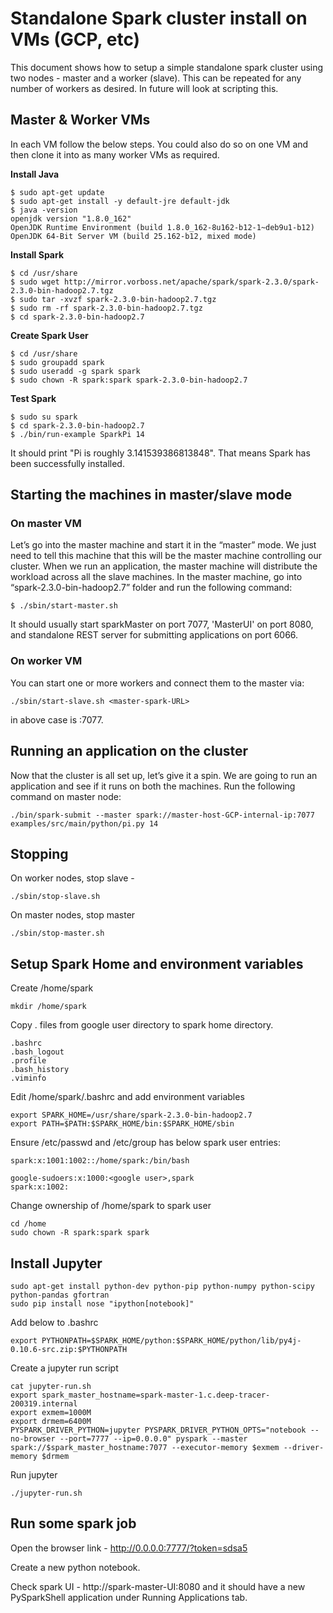 # Standalone Spark cluster install on VMs (GCP, etc)

This document shows how to setup a simple standalone spark cluster using two nodes - master and a worker (slave). This can be repeated for any number of workers as desired. In future will look at scripting this. 

## Master & Worker VMs

In each VM follow the below steps. You could also do so on one VM and then clone it into as many worker VMs as required.

**Install Java**
```
$ sudo apt-get update
$ sudo apt-get install -y default-jre default-jdk
$ java -version
openjdk version "1.8.0_162"
OpenJDK Runtime Environment (build 1.8.0_162-8u162-b12-1~deb9u1-b12)
OpenJDK 64-Bit Server VM (build 25.162-b12, mixed mode)
```

**Install Spark**
```
$ cd /usr/share
$ sudo wget http://mirror.vorboss.net/apache/spark/spark-2.3.0/spark-2.3.0-bin-hadoop2.7.tgz
$ sudo tar -xvzf spark-2.3.0-bin-hadoop2.7.tgz
$ sudo rm -rf spark-2.3.0-bin-hadoop2.7.tgz
$ cd spark-2.3.0-bin-hadoop2.7
```

**Create Spark User**
```
$ cd /usr/share
$ sudo groupadd spark
$ sudo useradd -g spark spark
$ sudo chown -R spark:spark spark-2.3.0-bin-hadoop2.7
```

**Test Spark**
```
$ sudo su spark
$ cd spark-2.3.0-bin-hadoop2.7
$ ./bin/run-example SparkPi 14
```
It should print "Pi is roughly 3.141539386813848".
That means Spark has been successfully installed.

## Starting the machines in master/slave mode

### On master VM

Let’s go into the master machine and start it in the “master” mode. We just need to tell this machine that this will be the master machine controlling our cluster. When we run an application, the master machine will distribute the workload across all the slave machines. In the master machine, go into “spark-2.3.0-bin-hadoop2.7” folder and run the following command:

```
$ ./sbin/start-master.sh
```
It should usually start sparkMaster on port 7077, 'MasterUI' on port 8080, and standalone REST server for submitting applications on port 6066.

### On worker VM

You can start one or more workers and connect them to the master via:
```
./sbin/start-slave.sh <master-spark-URL>
```
<master-spark-URL> in above case is <master-host-GCP-internal-ip>:7077.

## Running an application on the cluster

Now that the cluster is all set up, let’s give it a spin. We are going to run an application and see if it runs on both the machines. Run the following command on master node:

```
./bin/spark-submit --master spark://master-host-GCP-internal-ip:7077 examples/src/main/python/pi.py 14
```

## Stopping

On worker nodes, stop slave -
```
./sbin/stop-slave.sh
```

On master nodes, stop master
```
./sbin/stop-master.sh
```

## Setup Spark Home and environment variables

Create /home/spark
```
mkdir /home/spark 
```
Copy . files from google user directory to spark home directory.
```
.bashrc
.bash_logout
.profile
.bash_history
.viminfo
```
Edit /home/spark/.bashrc and add environment variables
```
export SPARK_HOME=/usr/share/spark-2.3.0-bin-hadoop2.7
export PATH=$PATH:$SPARK_HOME/bin:$SPARK_HOME/sbin
```
Ensure /etc/passwd and /etc/group has below spark user entries:
```
spark:x:1001:1002::/home/spark:/bin/bash
```
```
google-sudoers:x:1000:<google user>,spark
spark:x:1002:
```
Change ownership of /home/spark to spark user
```
cd /home
sudo chown -R spark:spark spark
```

## Install Jupyter
```
sudo apt-get install python-dev python-pip python-numpy python-scipy python-pandas gfortran
sudo pip install nose "ipython[notebook]"
```

Add below to .bashrc
```
export PYTHONPATH=$SPARK_HOME/python:$SPARK_HOME/python/lib/py4j-0.10.6-src.zip:$PYTHONPATH
```

Create a jupyter run script
```
cat jupyter-run.sh
export spark_master_hostname=spark-master-1.c.deep-tracer-200319.internal
export exmem=1000M 
export drmem=6400M
PYSPARK_DRIVER_PYTHON=jupyter PYSPARK_DRIVER_PYTHON_OPTS="notebook --no-browser --port=7777 --ip=0.0.0.0" pyspark --master spark://$spark_master_hostname:7077 --executor-memory $exmem --driver-memory $drmem
```

Run jupyter
```
./jupyter-run.sh
```

## Run some spark job

Open the browser link - http://0.0.0.0:7777/?token=sdsa5

Create a new python notebook.

Check spark UI - http://spark-master-UI:8080 and it should have a new PySparkShell application under Running Applications tab.


